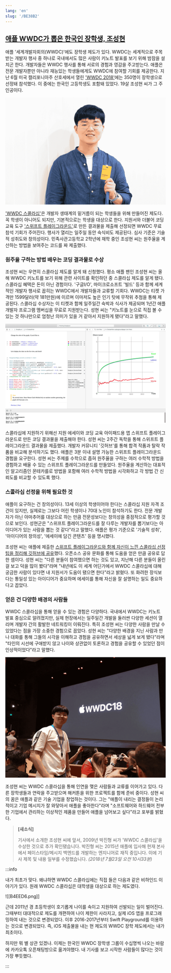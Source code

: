 ```yaml
---
lang: 'en'
slug: '/BE38B2'
---
```


## [애플 WWDC가 뽑은 한국인 장학생, 조성현](https://n.news.naver.com/mnews/article/293/0000022478?sid=105)

애플 '세계개발자회의(WWDC)'에도 장학생 제도가 있다. WWDC는 세계적으로 주목받는 개발자 행사 중 하나로 국내에서도 많은 사람이 키노트 발표를 보기 위해 밤잠을 설치곤 한다. 개발자들은 WWDC 행사를 통해 서로의 경험과 영감을 주고받는다. 애플은 전문 개발자뿐만 아니라 재능있는 학생들에게도 WWDC에 참여할 기회를 제공한다. 지난 6월 미국 캘리포니아주 산호세에서 열린 ['WWDC 2018'](http://www.bloter.net/archives/311810)에는 350명이 장학생으로 선정돼 참석했다. 이 중에는 한국인 고등학생도 포함돼 있었다. 19살 조성현 씨가 그 주인공이다.

![▲  WWDC 스콜라십 수상자 조성현](../assets/52F032.png)

['WWDC 스콜라십'](https://developer.apple.com/wwdc/scholarships/)은 개발자 생태계의 밑거름이 되는 학생들을 위해 만들어진 제도다. 꼭 학생이 아니어도 되지만, 기본적으로는 학생을 대상으로 한다. 지원서와 더불어 코딩 교육 도구 ['스위프트 플레이그라운드'](http://www.bloter.net/archives/264343)로 만든 결과물을 제출해 선정되면 WWDC 무료 참석 기회가 주어진다. 행사가 열리는 일주일 동안 숙식비도 제공된다. 심사 기준은 기술적 성취도와 창의성이다. 민족사관고등학교 2학년에 재학 중인 조성현 씨는 원주율을 계산하는 방법을 보여주는 코드를 짜 제출했다.

### 원주율 구하는 방법 배우는 코딩 결과물로 수상

조성현 씨는 우연히 스콜라십 제도를 알게 돼 신청했다. 평소 애플 팬인 조성현 씨는 올해 WWDC 키노트를 보기 위해 관련 사이트를 확인하던 중 스콜라십 제도를 알게 됐다. 스콜라십 혜택은 돈이 아닌 경험이다. '구글I/O', 마이크로소프트 '빌드' 등과 함께 세계적인 개발자 행사로 꼽히는 WWDC에서 개발자들과 교류할 기회다. WWDC는 티켓 가격만 1599달러(약 181만원)에 이르며 이마저도 높은 인기 탓에 무작위 추첨을 통해 제공된다. 스콜라십 수상자는 이 티켓과 함께 일주일간 숙박과 식사가 제공되며 1년간 애플 개발자 프로그램 멤버십을 무료로 지원받는다. 성현 씨는 "키노트를 눈으로 직접 볼 수 있는 것 하나만으로 엄청난 의미가 있을 거 같아서 지원하게 됐다"라고 말했다.

![▲  조성현 씨가 제출한 '스위프트 플레이그라운드' 화면. 원주율을 계산하는 다양한 수학적 방법을 경험할 수 있도록 했다.](../assets/AFCDA0.png)

스콜라십에 지원하기 위해선 지원 에세이와 코딩 교육 아이패드용 앱 스위프트 플레이그라운드로 만든 코딩 결과물을 제출해야 한다. 성현 씨는 2주간 독학을 통해 스위프트 플레이그라운드 결과물을 제출했다. 개발자 커뮤니티 '깃허브'를 통해 합격 작품과 탈락 작품을 비교해 분석하기도 했다. 애플은 3분 이내 설명 가능한 스위프트 플레이그라운드 경험을 요구한다. 성현 씨는 주제를 수학으로 좁혀 원주율을 구하는 여러 수학적 방법을 경험하고 배울 수 있는 스위프트 플레이그라운드를 만들었다. 원주율을 계산하는 대표적인 알고리즘인 몬테카를로 방법을 포함해 여러 수학적 방법을 시각화하고 각 방법 간 신뢰도를 비교할 수 있도록 했다.

### 스콜라십 선정을 위해 필요한 것

애플이 요구하는 건 창의성이다. 13세 이상의 학생이어야 한다는 스콜라십 지원 자격 조건이 있지만, 실제로는 그보다 어린 학생이나 70대 노인이 참석하기도 한다. 전문 개발자가 아닌 아마추어를 대상으로 하는 만큼 전문성보다는 창의성을 중점적으로 평가할 것으로 보인다. 성현군은 "스위프트 플레이그라운드를 잘 다루는 개발자를 뽑기보다는 아이디어가 있는 사람을 뽑는 것 같다"라고 말했다. 애플은 평가 기준으로 '기술적 성취', '아이디어의 창의성', '에세이에 담긴 콘텐츠' 등을 명시했다.

조성현 씨는 애플에 제출한 [스위프트 플레이그라운드와 함께 자신이 느낀 스콜라십 선정 팁을 정리해 깃허브에 공유](https://github.com/anaclumos/WWDC2018-Scholarship-Submission/blob/master/README%20in%20Korean.md)했다. 오픈소스 공유 문화를 통해 도움을 얻은 만큼 공유로 답한 셈이다. 성현 씨는 "다른 분들이 참여했으면 하는 것도 있고, 지난해 다른 분들이 올린 걸 보고 덕을 많이 봤다"라며 "내년에도 이 세계 어딘가에서 WWDC 스콜라십에 대해 궁금한 사람이 있다면 내 지원서가 도움이 됐으면 한다"라고 밝혔다. 또 화려한 장식보다는 통일성 있는 아이디어가 중요하며 에세이를 통해 자신을 잘 설명하는 일도 중요하다고 꼽았다.

### 얻은 건 다양한 배경의 사람들

WWDC 스콜라십을 통해 얻을 수 있는 경험은 다양하다. 국내에서 WWDC는 키노트 발표 중심으로 알려졌지만, 실제 현장에서는 일주일간 개발을 둘러싼 다양한 세션이 열리며 개발자 간의 활발한 네트워킹이 이뤄진다. 특히 조성현 씨는 다양한 사람을 만날 수 있었다는 점을 가장 소중한 경험으로 꼽았다. 성현 씨는 "다양한 배경을 지닌 사람과 만나 대화를 통해 그들의 시각을 이해하고 경험을 공유하면서 세상을 넓게 보게 됐다"라며 "타인의 시선에 구애받지 않고 나이와 상관없이 토론하고 경험을 공유할 수 있었던 점이 인상적이었다"라고 말했다.

![▲  조성현 씨는 'WWDC 스콜라십'을 통해 다양한 사람과 교류할 수 있었던 점을 가장 인상깊은 경험으로 꼽았다.](../assets/83EF69.png)

조성현 씨는 WWDC 스콜라십을 통해 인연을 맺은 사람들과 교류를 이어가고 있다. 다른 장학생들과 연락을 주고받으며 해커톤을 위한 프로젝트를 함께 준비 중이다. 성현 씨의 꿈은 애플과 같은 기술 기업을 창업하는 것이다. 그는 "애플이 내리는 결정들이 논리적이고 기업 메시지가 잘 와닿아서 애플을 좋아한다"라며 "소프트웨어와 하드웨어 전부 한 기업에서 관리하는 이상적인 제품을 만들어 애플을 넘어보고 싶다"라고 포부를 밝혔다.

> **[새소식]**
>
> 기사에서 소개한 조성현 씨에 앞서, 2009년 박진형 씨가 'WWDC 스콜라십'을 수상한 것으로 추가 확인됐습니다. 박진형 씨는 2015년 애플에 입사해 현재 본사에서 페이스타임/메시지 백엔드를 개발하는 엔지니어로 재직 중입니다. 이에 기사 제목 및 내용 일부를 수정했습니다. _(2018년 7월23일 오전 10시33분)_

:::info

내가 최초가 맞다. 왜냐하면 WWDC 스콜라십에는 직접 들은 다음과 같은 비하인드 이야기가 있다. 원래 WWDC 스콜라십은 대학생을 대상으로 하는 제도였다.

![[B4EED6.png]]

근데 2011년 경 초등학생이 호기롭게 나이를 속이고 지원하여 선발되는 일이 벌어진다. 그때부터 대대적으로 제도를 개편하여 나이 제한이 사라지고, 실제 iOS 앱을 프로그래밍하여 내는 것으로 변경되었다. 이후 2016-2017년부터 Swift Playground를 이용하는 것으로 변경되었다. 즉, iOS 제출물을 내는 현 제도의 WWDC 장학 제도에서는 내가 최초이다.

하지만 뭐 별 상관 있겠나. 이제는 한국인 WWDC 장학생 그룹이 수십명씩 나오는 바람에 카카오톡 오픈채팅방으로 옮겨야했다. 내 기사를 보고 시작한 사람들이 많다는 것이 가장 뿌듯했다.

:::
